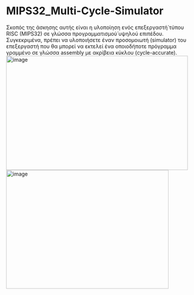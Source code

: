 # MIPS32_Multi-Cycle-Simulator
Σκοπός της άσκησης αυτής είναι η υλοποίηση ενός επεξεργαστή́ τύπου RISC (MIPS32) σε γλώσσα προγραμματισμού́ υψηλού επιπέδου. Συγκεκριμένα, πρέπει να υλοποιήσετε έναν προσομοιωτή (simulator) του επεξεργαστή που θα μπορεί να εκτελεί ένα οποιοδήποτε πρόγραμμα γραμμένο σε γλώσσα assembly με ακρίβεια κύκλου (cycle-accurate). 
<img width="491" height="308" alt="image" src="https://github.com/user-attachments/assets/d69e557e-bbf7-45ca-9879-0200f475e896" />
<img width="439" height="320" alt="image" src="https://github.com/user-attachments/assets/7afc3d60-acc3-4d9a-ad2b-0a94922756a9" />
